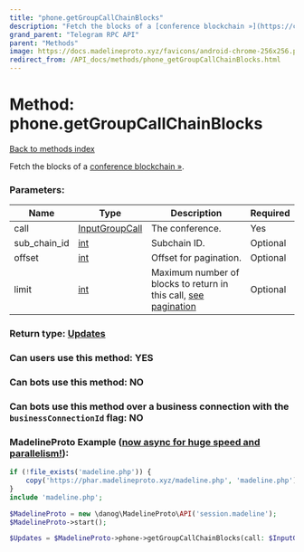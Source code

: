 ```yaml
---
title: "phone.getGroupCallChainBlocks"
description: "Fetch the blocks of a [conference blockchain »](https://core.telegram.org/api/end-to-end/group-calls)."
grand_parent: "Telegram RPC API"
parent: "Methods"
image: https://docs.madelineproto.xyz/favicons/android-chrome-256x256.png
redirect_from: /API_docs/methods/phone_getGroupCallChainBlocks.html
---
```

# Method: phone.getGroupCallChainBlocks
[Back to methods index](index.html)



Fetch the blocks of a [conference blockchain »](https://core.telegram.org/api/end-to-end/group-calls).

### Parameters:

| Name     |    Type       | Description | Required |
|----------|---------------|-------------|----------|
|call|[InputGroupCall](/API_docs/types/InputGroupCall.html) | The conference. | Yes|
|sub\_chain\_id|[int](/API_docs/types/int.html) | Subchain ID. | Optional|
|offset|[int](/API_docs/types/int.html) | Offset for pagination. | Optional|
|limit|[int](/API_docs/types/int.html) | Maximum number of blocks to return in this call, [see pagination](https://core.telegram.org/api/offsets) | Optional|


### Return type: [Updates](/API_docs/types/Updates.html)

### Can users use this method: **YES**


### Can bots use this method: **NO**


### Can bots use this method over a business connection with the `businessConnectionId` flag: **NO**


### MadelineProto Example ([now async for huge speed and parallelism!](https://docs.madelineproto.xyz/docs/ASYNC.html)):


```php
if (!file_exists('madeline.php')) {
    copy('https://phar.madelineproto.xyz/madeline.php', 'madeline.php');
}
include 'madeline.php';

$MadelineProto = new \danog\MadelineProto\API('session.madeline');
$MadelineProto->start();

$Updates = $MadelineProto->phone->getGroupCallChainBlocks(call: $InputGroupCall, sub_chain_id: $int, offset: $int, limit: $int, );
```

